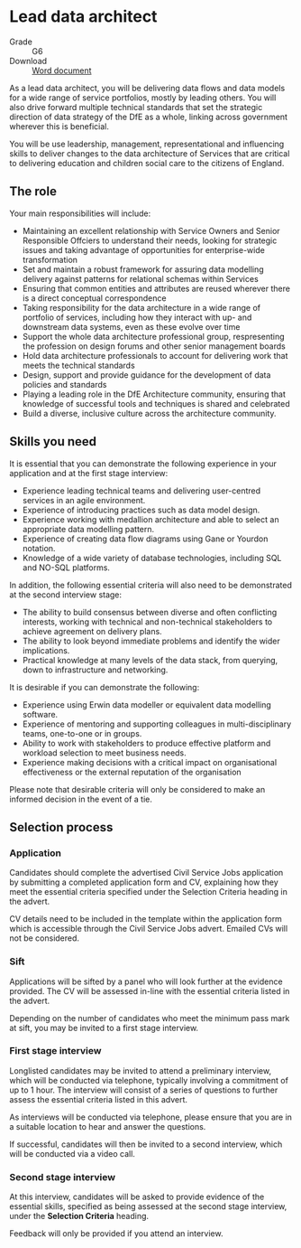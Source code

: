 

# Lead data architect

<dl class="govuk-summary-list">
  <div class="govuk-summary-list__row">
    <dt class="govuk-summary-list__key">
      Grade
    </dt>
    <dd class="govuk-summary-list__value">
      G6
    </dd>
  </div>
   <div class="govuk-summary-list__row" data-ignore="true">
    <dt class="govuk-summary-list__key">
      Download
    </dt>
    <dd class="govuk-summary-list__value">
      <a href="word">Word document</a>
    </dd>
  </div></dl>

As a lead data architect, you will be delivering data flows and data models for a wide range of service portfolios, mostly by leading others. You will also drive forward multiple technical standards that set the strategic direction of data strategy of the DfE as a whole, linking across government wherever this is beneficial.

You will be use leadership, management, representational and influencing skills to deliver changes to the data architecture of Services that are critical to delivering education and children social care to the citizens of England.

## The role

Your main responsibilities will include:

- Maintaining an excellent relationship with Service Owners and Senior Responsible Offciers to understand their needs, looking for strategic issues and taking advantage of opportunities for enterprise-wide transformation
- Set and maintain a robust framework for assuring data modelling delivery against patterns for relational schemas within Services
- Ensuring that common entities and attributes are reused wherever there is a direct conceptual correspondence
- Taking responsibility for the data architecture in a wide range of portfolio of services, including how they interact with up- and downstream data systems, even as these evolve over time
- Support the whole data architecture professional group, respresenting the profession on design forums and other senior management boards
- Hold data architecture professionals to account for delivering work that meets the technical standards
- Design, support and provide guidance for the development of data policies and standards
- Playing a leading role in the DfE Architecture community, ensuring that knowledge of successful tools and techniques is shared and celebrated
- Build a diverse, inclusive culture across the architecture community.

## Skills you need

It is essential that you can demonstrate the following experience in your application and at the first stage interview:

- Experience leading technical teams and delivering user-centred services in an agile environment.
- Experience of introducing practices such as data model design.
- Experience working with medallion architecture and able to select an appropriate data modelling pattern.
- Experience of creating data flow diagrams using Gane or Yourdon notation.
- Knowledge of a wide variety of database technologies, including SQL and NO-SQL platforms.

In addition, the following essential criteria will also need to be demonstrated at the second interview stage:

- The ability to build consensus between diverse and often conflicting interests, working with technical and non-technical stakeholders to achieve agreement on delivery plans.
- The ability to look beyond immediate problems and identify the wider implications.
- Practical knowledge at many levels of the data stack, from querying, down to infrastructure and networking.

It is desirable if you can demonstrate the following:

- Experience using Erwin data modeller or equivalent data modelling software.
- Experience of mentoring and supporting colleagues in multi-disciplinary teams, one-to-one or in groups.
- Ability to work with stakeholders to produce effective platform and workload selection to meet business needs.
- Experience making decisions with a critical impact on organisational effectiveness or the external reputation of the organisation

Please note that desirable criteria will only be considered to make an informed decision in the event of a tie.

## Selection process

### Application

Candidates should complete the advertised Civil Service Jobs application by submitting a completed application form and CV, explaining how they meet the essential criteria specified under the Selection Criteria heading in the advert.

CV details need to be included in the template within the application form which is accessible through the Civil Service Jobs advert. Emailed CVs will not be considered.

### Sift

Applications will be sifted by a panel who will look further at the evidence provided. The CV will be assessed in-line with the essential criteria listed in the advert.

Depending on the number of candidates who meet the minimum pass mark at sift, you may be invited to a first stage interview.

### First stage interview

Longlisted candidates may be invited to attend a preliminary interview, which will be conducted via telephone, typically involving a commitment of up to 1 hour. The interview will consist of a series of questions to further assess the essential criteria listed in this advert.

As interviews will be conducted via telephone, please ensure that you are in a suitable location to hear and answer the questions.

If successful, candidates will then be invited to a second interview, which will be conducted via a video call.

### Second stage interview

At this interview, candidates will be asked to provide evidence of the essential skills, specified as being assessed at the second stage interview, under the **Selection Criteria** heading.

Feedback will only be provided if you attend an interview.
